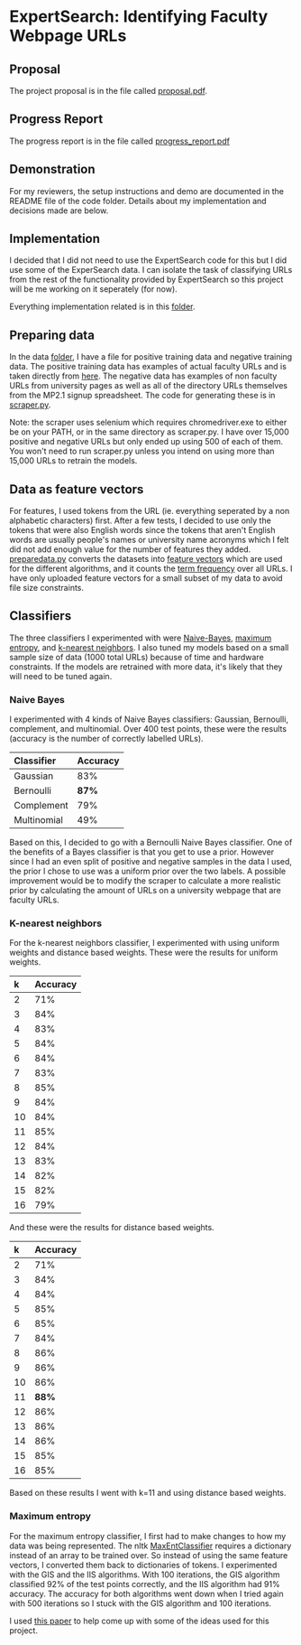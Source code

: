 # ExpertSearch: Identifying Faculty Webpage URLs

## Proposal
The project proposal is in the file called [proposal.pdf](./proposal.pdf).

## Progress Report
The progress report is in the file called [progress_report.pdf](./progress_report.pdf)

## Demonstration
For my reviewers, the setup instructions and demo are documented in the README file of the code folder. Details about my implementation and decisions made are below.

## Implementation
I decided that I did not need to use the ExpertSearch code for this but I did use some of the ExperSearch data. I can isolate the task of classifying URLs from the rest of the functionality provided by ExpertSearch so this project will be me working on it seperately (for now).

Everything implementation related is in this [folder](./code).

## Preparing data
In the data [folder](./code/data), I have a file for positive training data and negative training data. The positive training data has examples of actual faculty URLs and is taken directly from [here](https://github.com/CS410Fall2020/ExpertSearch/blob/master/data/urls). The negative data has examples of non faculty URLs from university pages as well as all of the directory URLs themselves from the MP2.1 signup spreadsheet. The code for generating these is in [scraper.py](./code/scraper.py).

Note: the scraper uses selenium which requires chromedriver.exe to either be on your PATH, or in the same directory as scraper.py. I have over 15,000 positive and negative URLs but only ended up using 500 of each of them. You won't need to run scraper.py unless you intend on using more than 15,000 URLs to retrain the models.

## Data as feature vectors
For features, I used tokens from the URL (ie. everything seperated by a non alphabetic characters) first. After a few tests, I decided to use only the tokens that were also English words since the tokens that aren't English words are usually people's names or university name acronyms which I felt did not add enough value for the number of features they added. [preparedata.py](./code/preparedata.py) converts the datasets into [feature vectors](./code/data/feature_vectors) which are used for the different algorithms, and it counts the [term frequency](./code/data/term_frequency) over all URLs. I have only uploaded feature vectors for a small subset of my data to avoid file size constraints.

## Classifiers
The three classifiers I experimented with were [Naive-Bayes](./code/naivebayes.py), [maximum entropy](./code/maxentropy.py), and [k-nearest neighbors](./code/knn.py). I also tuned my models based on a small sample size of data (1000 total URLs) because of time and hardware constraints. If the models are retrained with more data, it's likely that they will need to be tuned again. 

### Naive Bayes
I experimented with 4 kinds of Naive Bayes classifiers: Gaussian, Bernoulli, complement, and multinomial. Over 400 test points, these were the results (accuracy is the number of correctly labelled URLs).

| Classifier    | Accuracy      |
| :-------------|:------------- |
| Gaussian      | 83%           |
| Bernoulli     | **87%**       |
| Complement    | 79%           |
| Multinomial   | 49%           |

Based on this, I decided to go with a Bernoulli Naive Bayes classifier. One of the benefits of a Bayes classifier is that you get to use a prior. However since I had an even split of positive and negative samples in the data I used, the prior I chose to use was a uniform prior over the two labels. A possible improvement would be to modify the scraper to calculate a more realistic prior by calculating the amount of URLs on a university webpage that are faculty URLs. 

### K-nearest neighbors
For the k-nearest neighbors classifier, I experimented with using uniform weights and distance based weights. These were the results for uniform weights.

| k    | Accuracy      |
| :----|:------------- |
| 2    | 71%           |
| 3    | 84%           |
| 4    | 83%           |
| 5    | 84%           |
| 6    | 84%           |
| 7    | 83%           |
| 8    | 85%           |
| 9    | 84%           |
| 10   | 84%           |
| 11   | 85%           |
| 12   | 84%           |
| 13   | 83%           |
| 14   | 82%           |
| 15   | 82%           |
| 16   | 79%           |

And these were the results for distance based weights.

| k    | Accuracy      |
| :----|:------------- |
| 2    | 71%           |
| 3    | 84%           |
| 4    | 84%           |
| 5    | 85%           |
| 6    | 85%           |
| 7    | 84%           |
| 8    | 86%           |
| 9    | 86%           |
| 10   | 86%           |
| 11   | **88%**       |
| 12   | 86%           |
| 13   | 86%           |
| 14   | 86%           |
| 15   | 85%           |
| 16   | 85%           |

Based on these results I went with k=11 and using distance based weights.

### Maximum entropy
For the maximum entropy classifier, I first had to make changes to how my data was being represented. The nltk [MaxEntClassifier](https://www.nltk.org/_modules/nltk/classify/maxent.html) requires a dictionary instead of an array to be trained over. So instead of using the same feature vectors, I converted them back to dictionaries of tokens. I experimented with the GIS and the IIS algorithms. With 100 iterations, the GIS algorithm classified 92% of the test points correctly, and the IIS algorithm had 91% accuracy. The accuracy for both algorithms went down when I tried again with 500 iterations so I stuck with the GIS algorithm and 100 iterations.

I used [this paper](https://ingmarweber.de/wp-content/uploads/2013/07/A-Comprehensive-Study-of-Features-and-Algorithms-for-URL-Based-Topic-Classification.pdf) to help come up with some of the ideas used for this project.

